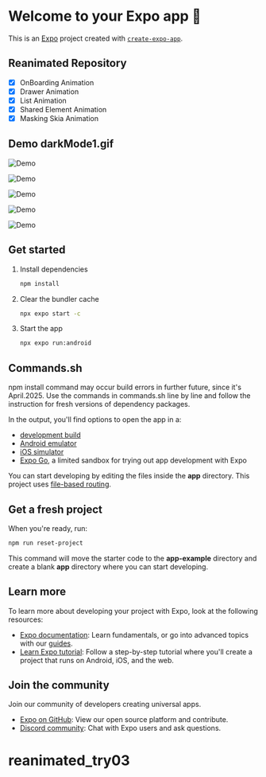 # Welcome to your Expo app 👋

This is an [Expo](https://expo.dev) project created with [`create-expo-app`](https://www.npmjs.com/package/create-expo-app).

## Reanimated Repository

- [x] OnBoarding Animation
- [x] Drawer Animation
- [x] List Animation
- [x] Shared Element Animation
- [x] Masking Skia Animation

## Demo darkMode1.gif

![Demo](https://raw.githubusercontent.com/KangWoosung/reanimated_try03/master/assets/demos/ezgif-6d0bc7f1c01572.gif)

![Demo](https://raw.githubusercontent.com/KangWoosung/reanimated_try03/main/assets/demos/ezgif-3e24894f059d55.gif)

![Demo](https://raw.githubusercontent.com/KangWoosung/reanimated_try03/main/assets/demos/ezgif-745126c80772e1.gif)

![Demo](https://raw.githubusercontent.com/KangWoosung/reanimated_try03/master/assets/demos/darkMode1.gif)

![Demo](https://raw.githubusercontent.com/KangWoosung/reanimated_try03/master/assets/demos/ezgif-888817949aeb8c.gif)

## Get started

1. Install dependencies

   ```bash
   npm install
   ```

2. Clear the bundler cache

   ```bash
   npx expo start -c
   ```

3. Start the app

   ```bash
   npx expo run:android
   ```

## Commands.sh

npm install command may occur build errors in further future, since it's April.2025.
Use the commands in commands.sh line by line and follow the instruction for fresh versions of dependency packages.

In the output, you'll find options to open the app in a:

- [development build](https://docs.expo.dev/develop/development-builds/introduction/)
- [Android emulator](https://docs.expo.dev/workflow/android-studio-emulator/)
- [iOS simulator](https://docs.expo.dev/workflow/ios-simulator/)
- [Expo Go](https://expo.dev/go), a limited sandbox for trying out app development with Expo

You can start developing by editing the files inside the **app** directory. This project uses [file-based routing](https://docs.expo.dev/router/introduction).

## Get a fresh project

When you're ready, run:

```bash
npm run reset-project
```

This command will move the starter code to the **app-example** directory and create a blank **app** directory where you can start developing.

## Learn more

To learn more about developing your project with Expo, look at the following resources:

- [Expo documentation](https://docs.expo.dev/): Learn fundamentals, or go into advanced topics with our [guides](https://docs.expo.dev/guides).
- [Learn Expo tutorial](https://docs.expo.dev/tutorial/introduction/): Follow a step-by-step tutorial where you'll create a project that runs on Android, iOS, and the web.

## Join the community

Join our community of developers creating universal apps.

- [Expo on GitHub](https://github.com/expo/expo): View our open source platform and contribute.
- [Discord community](https://chat.expo.dev): Chat with Expo users and ask questions.

# reanimated_try03
